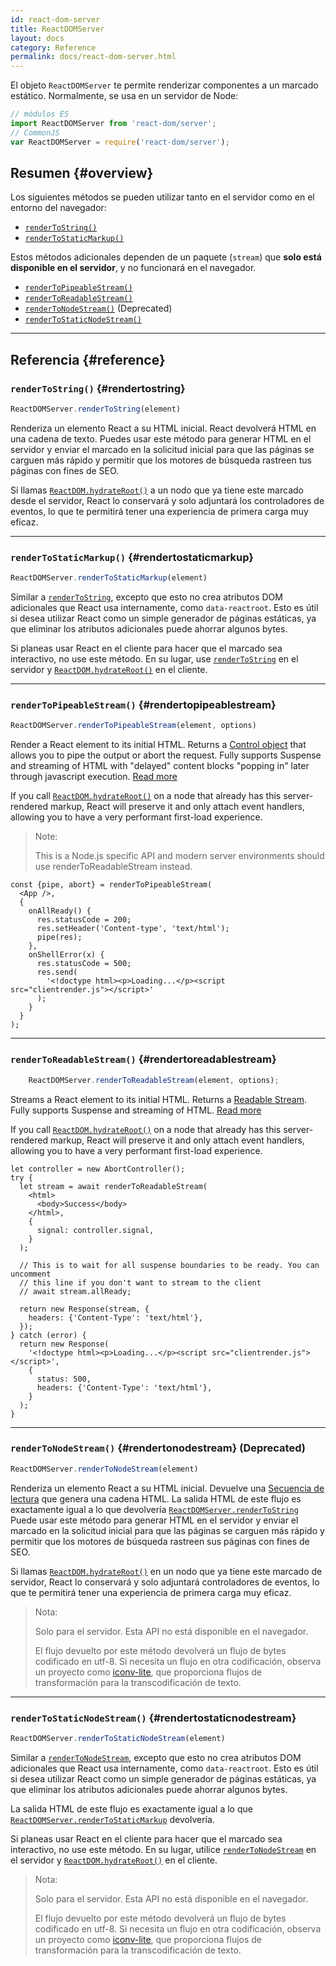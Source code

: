 ```yaml
---
id: react-dom-server
title: ReactDOMServer
layout: docs
category: Reference
permalink: docs/react-dom-server.html
---
```


El objeto `ReactDOMServer` te permite renderizar componentes a un marcado estático. Normalmente, se usa en un servidor de Node:

```js
// módulos ES
import ReactDOMServer from 'react-dom/server';
// CommonJS
var ReactDOMServer = require('react-dom/server');
```

## Resumen {#overview}

Los siguientes métodos se pueden utilizar tanto en el servidor como en el entorno del navegador:

- [`renderToString()`](#rendertostring)
- [`renderToStaticMarkup()`](#rendertostaticmarkup)

Estos métodos adicionales dependen de un paquete (`stream`) que **solo está disponible en el servidor**, y no funcionará en el navegador.

- [`renderToPipeableStream()`](#rendertopipeablestream)
- [`renderToReadableStream()`](#rendertoreadablestream)
- [`renderToNodeStream()`](#rendertonodestream) (Deprecated)
- [`renderToStaticNodeStream()`](#rendertostaticnodestream)

* * *

## Referencia {#reference}

### `renderToString()` {#rendertostring}

```javascript
ReactDOMServer.renderToString(element)
```

Renderiza un elemento React a su HTML inicial. React devolverá HTML en una cadena de texto. Puedes usar este método para generar HTML en el servidor y enviar el marcado en la solicitud inicial para que las páginas se carguen más rápido y permitir que los motores de búsqueda rastreen tus páginas con fines de SEO.

Si llamas [`ReactDOM.hydrateRoot()`](/docs/react-dom-client.html#hydrateroot) a un nodo que ya tiene este marcado desde el servidor, React lo conservará y solo adjuntará los controladores de eventos, lo que te permitirá tener una experiencia de primera carga muy eficaz.

* * *

### `renderToStaticMarkup()` {#rendertostaticmarkup}

```javascript
ReactDOMServer.renderToStaticMarkup(element)
```

Similar a [`renderToString`](#rendertostring), excepto que esto no crea atributos DOM adicionales que React usa internamente, como `data-reactroot`. Esto es útil si desea utilizar React como un simple generador de páginas estáticas, ya que eliminar los atributos adicionales puede ahorrar algunos bytes.

Si planeas usar React en el cliente para hacer que el marcado sea interactivo, no use este método. En su lugar, use [`renderToString`](#rendertostring)  en el servidor y [`ReactDOM.hydrateRoot()`](/docs/react-dom-client.html#hydrateroot) en el cliente.

* * *

### `renderToPipeableStream()` {#rendertopipeablestream}

```javascript
ReactDOMServer.renderToPipeableStream(element, options)
```

Render a React element to its initial HTML. Returns a [Control object](https://github.com/facebook/react/blob/3f8990898309c61c817fbf663f5221d9a00d0eaa/packages/react-dom/src/server/ReactDOMFizzServerNode.js#L49-L54) that allows you to pipe the output or abort the request. Fully supports Suspense and streaming of HTML with "delayed" content blocks "popping in" later through javascript execution. [Read more](https://github.com/reactwg/react-18/discussions/37)

If you call [`ReactDOM.hydrateRoot()`](/docs/react-dom-client.html#hydrateroot) on a node that already has this server-rendered markup, React will preserve it and only attach event handlers, allowing you to have a very performant first-load experience.

> Note:
>
> This is a Node.js specific API and modern server environments should use renderToReadableStream instead.
>

```
const {pipe, abort} = renderToPipeableStream(
  <App />,
  {
    onAllReady() {
      res.statusCode = 200;
      res.setHeader('Content-type', 'text/html');
      pipe(res);
    },
    onShellError(x) {
      res.statusCode = 500;
      res.send(
        '<!doctype html><p>Loading...</p><script src="clientrender.js"></script>'
      );
    }
  }
);
```

* * *

### `renderToReadableStream()` {#rendertoreadablestream}

```javascript
    ReactDOMServer.renderToReadableStream(element, options);
```

Streams a React element to its initial HTML. Returns a [Readable Stream](https://developer.mozilla.org/en-US/docs/Web/API/ReadableStream). Fully supports Suspense and streaming of HTML. [Read more](https://github.com/reactwg/react-18/discussions/127)

If you call [`ReactDOM.hydrateRoot()`](/docs/react-dom-client.html#hydrateroot) on a node that already has this server-rendered markup, React will preserve it and only attach event handlers, allowing you to have a very performant first-load experience.

```
let controller = new AbortController();
try {
  let stream = await renderToReadableStream(
    <html>
      <body>Success</body>
    </html>,
    {
      signal: controller.signal,
    }
  );
  
  // This is to wait for all suspense boundaries to be ready. You can uncomment
  // this line if you don't want to stream to the client
  // await stream.allReady;

  return new Response(stream, {
    headers: {'Content-Type': 'text/html'},
  });
} catch (error) {
  return new Response(
    '<!doctype html><p>Loading...</p><script src="clientrender.js"></script>',
    {
      status: 500,
      headers: {'Content-Type': 'text/html'},
    }
  );
}
```
* * *

### `renderToNodeStream()` {#rendertonodestream} (Deprecated)

```javascript
ReactDOMServer.renderToNodeStream(element)
```

Renderiza un elemento React a su HTML inicial. Devuelve una [Secuencia de lectura](https://nodejs.org/api/stream.html#stream_readable_streams) que genera una cadena HTML. La salida HTML de este flujo es exactamente igual a lo que devolvería [`ReactDOMServer.renderToString`](#rendertostring) Puede usar este método para generar HTML en el servidor y enviar el marcado en la solicitud inicial para que las páginas se carguen más rápido y permitir que los motores de búsqueda rastreen sus páginas con fines de SEO.

Si llamas [`ReactDOM.hydrateRoot()`](/docs/react-dom-client.html#hydrateroot) en un nodo que ya tiene este marcado de servidor, React lo conservará y solo adjuntará controladores de eventos, lo que te permitirá tener una experiencia de primera carga muy eficaz.

> Nota:
>
> Solo para el servidor. Esta API no está disponible en el navegador.
>
> El flujo devuelto por este método devolverá un flujo de bytes codificado en utf-8. Si necesita un flujo en otra codificación, observa un proyecto como [iconv-lite](https://www.npmjs.com/package/iconv-lite), que proporciona flujos de transformación para la transcodificación de texto.

* * *

### `renderToStaticNodeStream()` {#rendertostaticnodestream}

```javascript
ReactDOMServer.renderToStaticNodeStream(element)
```

Similar a [`renderToNodeStream`](#rendertonodestream), excepto que esto no crea atributos DOM adicionales que React usa internamente, como `data-reactroot`. Esto es útil si desea utilizar React como un simple generador de páginas estáticas, ya que eliminar los atributos adicionales puede ahorrar algunos bytes.

La salida HTML de este flujo es exactamente igual a lo que [`ReactDOMServer.renderToStaticMarkup`](#rendertostaticmarkup) devolvería.

Si planeas usar React en el cliente para hacer que el marcado sea interactivo, no use este método. En su lugar, utilice [`renderToNodeStream`](#rendertonodestream) en el servidor y [`ReactDOM.hydrateRoot()`](/docs/react-dom-client.html#hydrateroot) en el cliente.

> Nota:
>
> Solo para el servidor. Esta API no está disponible en el navegador.
>
> El flujo devuelto por este método devolverá un flujo de bytes codificado en utf-8. Si necesita un flujo en otra codificación, observa un proyecto como [iconv-lite](https://www.npmjs.com/package/iconv-lite), que proporciona flujos de transformación para la transcodificación de texto.
